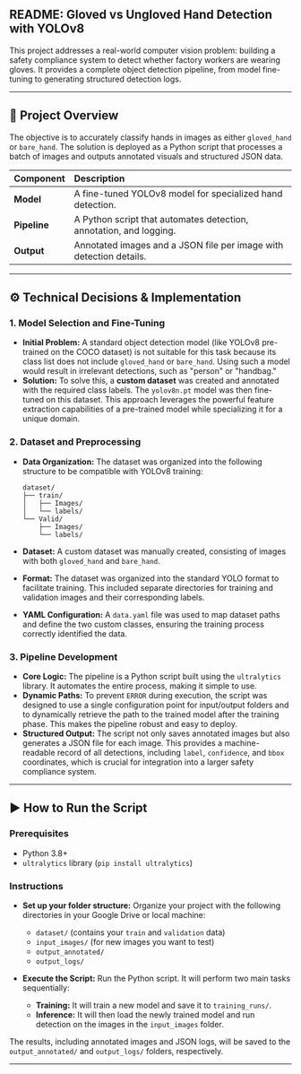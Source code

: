 ## README: Gloved vs Ungloved Hand Detection with YOLOv8
This project addresses a real-world computer vision problem: building a safety compliance system to detect whether factory workers are wearing gloves. It provides a complete object detection pipeline, from model fine-tuning to generating structured detection logs.

***
## 🚀 Project Overview

The objective is to accurately classify hands in images as either `gloved_hand` or `bare_hand`. The solution is deployed as a Python script that processes a batch of images and outputs annotated visuals and structured JSON data.

| Component | Description |
| :--- | :--- |
| **Model** | A fine-tuned YOLOv8 model for specialized hand detection. |
| **Pipeline** | A Python script that automates detection, annotation, and logging. |
| **Output** | Annotated images and a JSON file per image with detection details. |

***

## ⚙️ Technical Decisions & Implementation

### 1. Model Selection and Fine-Tuning

* **Initial Problem:** A standard object detection model (like YOLOv8 pre-trained on the COCO dataset) is not suitable for this task because its class list does not include `gloved_hand` or `bare_hand`. Using such a model would result in irrelevant detections, such as "person" or "handbag." 
* **Solution:** To solve this, a **custom dataset** was created and annotated with the required class labels. The `yolov8n.pt` model was then fine-tuned on this dataset. This approach leverages the powerful feature extraction capabilities of a pre-trained model while specializing it for a unique domain.

### 2. Dataset and Preprocessing

* **Data Organization:** The dataset was organized into the following structure to be compatible with YOLOv8 training:
    ```
    dataset/
    ├── train/
    │   ├── Images/
    │   └── labels/
    └── Valid/
        ├── Images/
        └── labels/
    ```

* **Dataset:** A custom dataset was manually created, consisting of images with both `gloved_hand` and `bare_hand`.
* **Format:** The dataset was organized into the standard YOLO format to facilitate training. This included separate directories for training and validation images and their corresponding labels.
* **YAML Configuration:** A `data.yaml` file was used to map dataset paths and define the two custom classes, ensuring the training process correctly identified the data.

### 3. Pipeline Development

* **Core Logic:** The pipeline is a Python script built using the `ultralytics` library. It automates the entire process, making it simple to use.
* **Dynamic Paths:** To prevent `ERROR` during execution, the script was designed to use a single configuration point for input/output folders and to dynamically retrieve the path to the trained model after the training phase. This makes the pipeline robust and easy to deploy.
* **Structured Output:** The script not only saves annotated images but also generates a JSON file for each image. This provides a machine-readable record of all detections, including `label`, `confidence`, and `bbox` coordinates, which is crucial for integration into a larger safety compliance system.

***

## ▶️ How to Run the Script

### Prerequisites

* Python 3.8+
* `ultralytics` library (`pip install ultralytics`)

### Instructions

*  **Set up your folder structure:** Organize your project with the following directories in your Google Drive or local machine:
    * `dataset/` (contains your `train` and `validation` data)
    * `input_images/` (for new images you want to test)
    * `output_annotated/`
    * `output_logs/`


*  **Execute the Script:** Run the Python script. It will perform two main tasks sequentially:
    * **Training:** It will train a new model and save it to `training_runs/`.
    * **Inference:** It will then load the newly trained model and run detection on the images in the `input_images` folder.

The results, including annotated images and JSON logs, will be saved to the `output_annotated/` and `output_logs/` folders, respectively.

-----